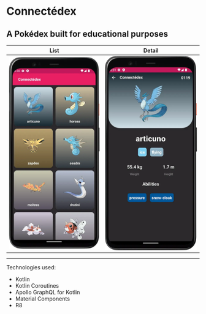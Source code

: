# Connectédex
## A Pokédex built for educational purposes

| **List** | **Detail** |
|----------|------------|
|<img alt="Pocket monster list" src="image_assets/pokelist.webp" width="300" padding="50"/>|<img alt="detail" src="image_assets/pokedetail.webp" width="300" padding="50"/>|
----------------------------------------------------------------------------------------------------------------------------------------------------------------------------
Technologies used:
- Kotlin
- Kotlin Coroutines
- Apollo GraphQL for Kotlin
- Material Components
- R8



